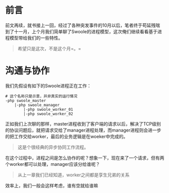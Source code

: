 # 前言
前文再续，就书接上一回，经过了各种突发事件的10月以后，笔者终于苟延残喘到了十一月，上个月我们简单聊了Swoole的进程模型，这次俺们继续看看基于进程模型带给我们的一些特性。

> 希望只是这次，不是这个月=。=

# 沟通与协作

我们先假设有如下的Swoole进程正在工作：

``` shell
# 这个名称只是示意，并非真实的运行情况
-php swoole_master
    |-php swoole_manager
        |-php swoole_worker_01
        |-php swoole_worker_02
```

正如我们上次聊的那样，master进程收到了客户端的请求以后，解决了TCP级别的协议问题后，就把请求交给了manager进程处理，而manager进程则会进一步的把工作交给worker，最后的业务逻辑是在woeker中完成的。

> 这是个很经典的异步协同工作流程。

在这个过程中，进程之间是怎么协作的呢？想象一下，现在来了一个请求，但有两个worker都可以处理，manager应该分给谁呢？

> 从上一章我们已经知道，worker之间都是孪生兄弟的关系

效率上，我们一般会这样考虑，谁有空就给谁嘛
